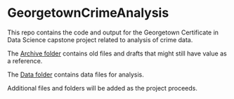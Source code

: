 # GeorgetownCrimeAnalysis

This repo contains the code and output for the Georgetown Certificate in Data Science capstone project related to analysis of crime data.

The [Archive folder](https://github.com/jacobpstein/GeorgetownCrimeAnalysis/tree/main/05%20archive) contains old files and drafts that might still have value as a reference.

The [Data folder](https://github.com/jacobpstein/GeorgetownCrimeAnalysis/tree/main/01%20data) contains data files for analysis.

Additional files and folders will be added as the project proceeds.
